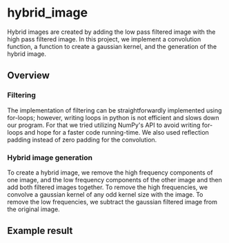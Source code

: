 # hybrid_image

Hybrid images are created by adding the low pass filtered image with the high pass filtered image. In this project, we implement a convolution function, a function to create a gaussian kernel, and the generation of the hybrid image.

## Overview

### Filtering
The implementation of filtering can be straightforwardly implemented using for-loops; however, writing loops in python is not efficient and slows down our program. For that we tried utilizing NumPy's API to avoid writing for-loops and hope for a faster code running-time. We also used reflection padding instead of zero padding for the convolution.

### Hybrid image generation
To create a hybrid image, we remove the high frequency components of one image, and the low frequency components of the other image and then add both filtered images together. To remove the high frequencies, we convolve a gaussian kernel of any odd kernel size with the image. To remove the low frequencies, we subtract the gaussian filtered image from the original image.

## Example result
